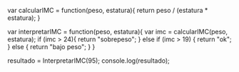 var calcularIMC = function(peso, estatura){
 	return peso / (estatura * estatura);
 }

 var interpretarIMC = function(peso, estatura){
 	var imc = calcularIMC(peso, estatura);
 	if (imc > 24){
 		return "sobrepeso";
 	} else if (imc > 19) {
 		return "ok";
 	} else {
 		return "bajo peso";
 	}
 }

 resultado = InterpretarIMC(95);
 console.log(resultado);
 